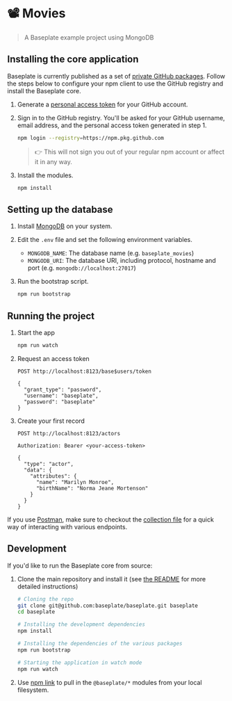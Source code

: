 # 📽 Movies

> A Baseplate example project using MongoDB

## Installing the core application

Baseplate is currently published as a set of [private GitHub packages](https://github.com/orgs/baseplate/packages). Follow the steps below to configure your npm client to use the GitHub registry and install the Baseplate core.

1. Generate a [personal access token](https://help.github.com/en/github/authenticating-to-github/creating-a-personal-access-token) for your GitHub account.

1. Sign in to the GitHub registry. You'll be asked for your GitHub username, email address, and the personal access token generated in step 1.

   ```sh
   npm login --registry=https://npm.pkg.github.com
   ```

   > 👉 This will not sign you out of your regular npm account or affect it in any way.

1. Install the modules.

   ```sh
   npm install
   ```

## Setting up the database

1. Install [MongoDB](https://www.mongodb.com/) on your system.

1. Edit the `.env` file and set the following environment variables.

   - `MONGODB_NAME`: The database name (e.g. `baseplate_movies`)
   - `MONGODB_URI`: The database URI, including protocol, hostname and port (e.g. `mongodb://localhost:27017`)

1. Run the bootstrap script.

   ```sh
   npm run bootstrap
   ```

## Running the project

1. Start the app

   ```sh
   npm run watch
   ```

1. Request an access token

   ```
   POST http://localhost:8123/base$users/token

   {
     "grant_type": "password",
     "username": "baseplate",
     "password": "baseplate"
   }
   ```

1. Create your first record

   ```
   POST http://localhost:8123/actors

   Authorization: Bearer <your-access-token>

   {
     "type": "actor",
     "data": {
       "attributes": {
         "name": "Marilyn Monroe",
         "birthName": "Norma Jeane Mortenson"
       }
     }
   }
   ```

If you use [Postman](https://www.postman.com/), make sure to checkout the [collection file](baseplate.postman_collection.json) for a quick way of interacting with various endpoints.

## Development

If you'd like to run the Baseplate core from source:

1. Clone the main repository and install it (see [the README](https://github.com/baseplate/baseplate) for more detailed instructions)

   ```sh
   # Cloning the repo
   git clone git@github.com:baseplate/baseplate.git baseplate
   cd baseplate

   # Installing the development dependencies
   npm install

   # Installing the dependencies of the various packages
   npm run bootstrap

   # Starting the application in watch mode
   npm run watch
   ```

1. Use [npm link](https://docs.npmjs.com/cli/link) to pull in the `@baseplate/*` modules from your local filesystem.
